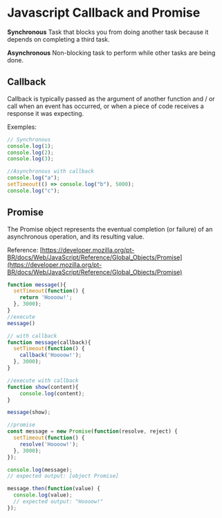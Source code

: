 # Javascript Callback and Promise

**Synchronous**
Task that blocks you from doing another task because it depends on completing a third task.

**Asynchronous**
Non-blocking task to perform while other tasks are being done.

## Callback

Callback is typically passed as the argument of another function and / or call when an event has occurred, or when a piece of code receives a response it was expecting.

Exemples:

```javascript
// Synchronous
console.log(1);
console.log(2);
console.log(3);
```

```javascript
//Asynchronous with callback
console.log("a");
setTimeout(() => console.log("b"), 5000);
console.log("c");
```

## Promise

The Promise object represents the eventual completion (or failure) of an asynchronous operation, and its resulting value.

Reference: [https://developer.mozilla.org/pt-BR/docs/Web/JavaScript/Reference/Global_Objects/Promise](https://developer.mozilla.org/pt-BR/docs/Web/JavaScript/Reference/Global_Objects/Promise)

```javascript
function message(){
  setTimeout(function() {
    return 'Hoooow!';
  }, 3000);
}
//execute
message()
```

```javascript
// with callback
function message(callback){
  setTimeout(function() {
    callback('Hoooow!');
  }, 3000);
}

//execute with callback
function show(content){
	console.log(content);
}

message(show);

```


```javascript
//promise
const message = new Promise(function(resolve, reject) {
  setTimeout(function() {
    resolve('Hoooow!');
  }, 3000);
});

console.log(message);
// expected output: [object Promise]

message.then(function(value) {
  console.log(value);
  // expected output: "Hoooow!"
});

```